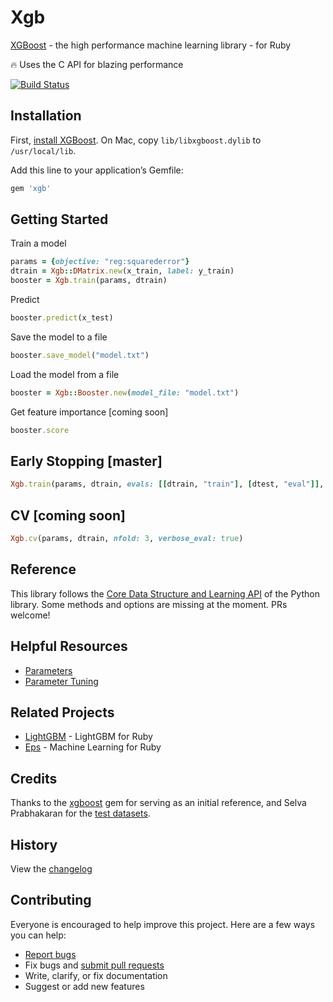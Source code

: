 # Xgb

[XGBoost](https://github.com/dmlc/xgboost) - the high performance machine learning library - for Ruby

:fire: Uses the C API for blazing performance

[![Build Status](https://travis-ci.org/ankane/xgb.svg?branch=master)](https://travis-ci.org/ankane/xgb)

## Installation

First, [install XGBoost](https://xgboost.readthedocs.io/en/latest/build.html). On Mac, copy `lib/libxgboost.dylib` to `/usr/local/lib`.

Add this line to your application’s Gemfile:

```ruby
gem 'xgb'
```

## Getting Started

Train a model

```ruby
params = {objective: "reg:squarederror"}
dtrain = Xgb::DMatrix.new(x_train, label: y_train)
booster = Xgb.train(params, dtrain)
```

Predict

```ruby
booster.predict(x_test)
```

Save the model to a file

```ruby
booster.save_model("model.txt")
```

Load the model from a file

```ruby
booster = Xgb::Booster.new(model_file: "model.txt")
```

Get feature importance [coming soon]

```ruby
booster.score
```

## Early Stopping [master]

```ruby
Xgb.train(params, dtrain, evals: [[dtrain, "train"], [dtest, "eval"]], early_stopping_rounds: 5)
```

## CV [coming soon]

```ruby
Xgb.cv(params, dtrain, nfold: 3, verbose_eval: true)
```

## Reference

This library follows the [Core Data Structure and Learning API](https://xgboost.readthedocs.io/en/latest/python/python_api.html) of the Python library. Some methods and options are missing at the moment. PRs welcome!

## Helpful Resources

- [Parameters](https://xgboost.readthedocs.io/en/latest/parameter.html)
- [Parameter Tuning](https://xgboost.readthedocs.io/en/latest/tutorials/param_tuning.html)

## Related Projects

- [LightGBM](https://github.com/ankane/lightgbm) - LightGBM for Ruby
- [Eps](https://github.com/ankane/eps) - Machine Learning for Ruby

## Credits

Thanks to the [xgboost](https://github.com/PairOnAir/xgboost-ruby) gem for serving as an initial reference, and Selva Prabhakaran for the [test datasets](https://github.com/selva86/datasets).

## History

View the [changelog](https://github.com/ankane/xgb/blob/master/CHANGELOG.md)

## Contributing

Everyone is encouraged to help improve this project. Here are a few ways you can help:

- [Report bugs](https://github.com/ankane/xgb/issues)
- Fix bugs and [submit pull requests](https://github.com/ankane/xgb/pulls)
- Write, clarify, or fix documentation
- Suggest or add new features
